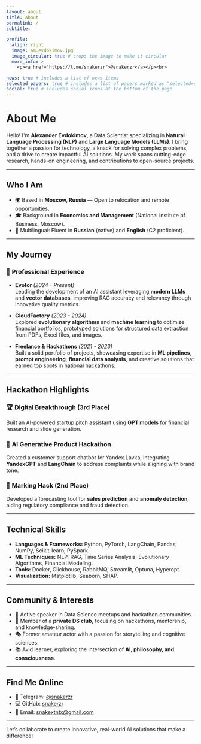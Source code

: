 ```yaml
---
layout: about
title: about
permalink: /
subtitle:

profile:
  align: right
  image: am.evdokimov.jpg
  image_circular: true # crops the image to make it circular
  more_info: >
    <p><a href="https://t.me/snakerzr">@snakerzr</a></p><br>

news: true # includes a list of news items
selected_papers: true # includes a list of papers marked as "selected={true}"
social: true # includes social icons at the bottom of the page
---
```


# About Me

Hello! I'm **Alexander Evdokimov**, a Data Scientist specializing in **Natural Language Processing (NLP)** and **Large Language Models (LLMs)**. I bring together a passion for technology, a knack for solving complex problems, and a drive to create impactful AI solutions. My work spans cutting-edge research, hands-on engineering, and contributions to open-source projects.

---

## **Who I Am**
- 🌍 Based in **Moscow, Russia** — Open to relocation and remote opportunities.
- 🎓 Background in **Economics and Management** (National Institute of Business, Moscow).
- 🌟 Multilingual: Fluent in **Russian** (native) and **English** (C2 proficient).

---

## **My Journey**
### 🚀 **Professional Experience**
- **Evotor** *(2024 - Present)*  
  Leading the development of an AI assistant leveraging **modern LLMs** and **vector databases**, improving RAG accuracy and relevancy through innovative quality metrics.
  
- **CloudFactory** *(2023 - 2024)*  
  Explored **evolutionary algorithms** and **machine learning** to optimize financial portfolios, prototyped solutions for structured data extraction from PDFs, Excel files, and images.

- **Freelance & Hackathons** *(2021 - 2023)*  
  Built a solid portfolio of projects, showcasing expertise in **ML pipelines**, **prompt engineering**, **financial data analysis**, and creative solutions that earned top spots in national hackathons.

---

## **Hackathon Highlights**
### 🏆 **Digital Breakthrough (3rd Place)**  
Built an AI-powered startup pitch assistant using **GPT models** for financial research and slide generation.

### 🏅 **AI Generative Product Hackathon**  
Created a customer support chatbot for Yandex.Lavka, integrating **YandexGPT** and **LangChain** to address complaints while aligning with brand tone.

### 🥈 **Marking Hack (2nd Place)**  
Developed a forecasting tool for **sales prediction** and **anomaly detection**, aiding regulatory compliance and fraud detection.

---

## **Technical Skills**
- **Languages & Frameworks:** Python, PyTorch, LangChain, Pandas, NumPy, Scikit-learn, PySpark.
- **ML Techniques:** NLP, RAG, Time Series Analysis, Evolutionary Algorithms, Financial Modeling.
- **Tools:** Docker, Clickhouse, RabbitMQ, Streamlit, Optuna, Hyperopt.
- **Visualization:** Matplotlib, Seaborn, SHAP.

---

## **Community & Interests**
- 🎤 Active speaker in Data Science meetups and hackathon communities.
- 🤝 Member of a **private DS club**, focusing on hackathons, mentorship, and knowledge-sharing.
- 🎭 Former amateur actor with a passion for storytelling and cognitive sciences.
- 📚 Avid learner, exploring the intersection of **AI, philosophy, and consciousness**.

---

## **Find Me Online**
- 💬 Telegram: [@snakerzr](https://t.me/snakerzr)  
- 💻 GitHub: [snakerzr](https://github.com/snakerzr)  
- 📧 Email: [snakextntx@gmail.com](mailto:snakextntx@gmail.com)  

---

Let’s collaborate to create innovative, real-world AI solutions that make a difference!
